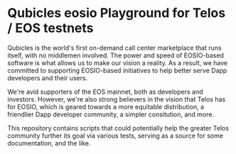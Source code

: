 # Qubicles eosio Playground for Telos / EOS testnets
Qubicles is the world's first on-demand call center marketplace that runs itself, with no middlemen involved. The power and speed of EOSIO-based software is what allows us to make our vision a reality. As a result, we have committed to supporting EOSIO-based initiatives to help better serve Dapp developers and their users.

We're avid supporters of the EOS mainnet, both as developers and investors. However, we're also strong believers in the vision that Telos has for EOSIO, which is geared towards a more equitable distribution, a friendlier Dapp developer community, a simpler consitution, and more.

This repository contains scripts that could potentially help the greater Telos community further its goal via various tests, serving as a source for some documentation, and the like.
